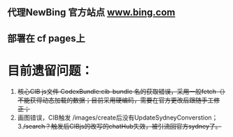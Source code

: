 ## 代理NewBing 官方站点 www.bing.com
## 部署在 cf pages上

# 目前遗留问题：
1. ~~核心CIB js文件 CodexBundle:cib-bundle 名的获取错误，采用一般fetch（）不能获得动态加载的数据；目前采用硬编码，需要在官方更改后跟随手工修正；~~
2. 画图错误，CIB触发 /images/create后没有UpdateSydneyConverstion； 
3.~~/search？触发后CIBjs的改写的chatHub失效，被引流回官方sydney了。~~
